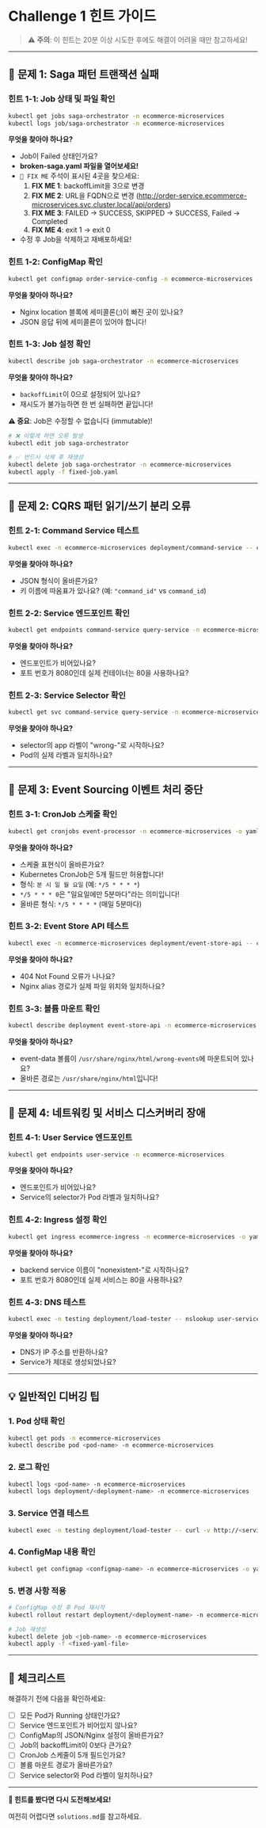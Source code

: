# Challenge 1 힌트 가이드

> ⚠️ **주의**: 이 힌트는 20분 이상 시도한 후에도 해결이 어려울 때만 참고하세요!

---

## 🚨 문제 1: Saga 패턴 트랜잭션 실패

### 힌트 1-1: Job 상태 및 파일 확인
```bash
kubectl get jobs saga-orchestrator -n ecommerce-microservices
kubectl logs job/saga-orchestrator -n ecommerce-microservices
```

**무엇을 찾아야 하나요?**
- Job이 Failed 상태인가요?
- **broken-saga.yaml 파일을 열어보세요!**
- `🔧 FIX ME` 주석이 표시된 4곳을 찾으세요:
  1. **FIX ME 1**: backoffLimit을 3으로 변경
  2. **FIX ME 2**: URL을 FQDN으로 변경 (http://order-service.ecommerce-microservices.svc.cluster.local/api/orders)
  3. **FIX ME 3**: FAILED → SUCCESS, SKIPPED → SUCCESS, Failed → Completed
  4. **FIX ME 4**: exit 1 → exit 0
- 수정 후 Job을 삭제하고 재배포하세요!

### 힌트 1-2: ConfigMap 확인
```bash
kubectl get configmap order-service-config -n ecommerce-microservices -o yaml
```

**무엇을 찾아야 하나요?**
- Nginx location 블록에 세미콜론(;)이 빠진 곳이 있나요?
- JSON 응답 뒤에 세미콜론이 있어야 합니다!

### 힌트 1-3: Job 설정 확인
```bash
kubectl describe job saga-orchestrator -n ecommerce-microservices
```

**무엇을 찾아야 하나요?**
- `backoffLimit`이 0으로 설정되어 있나요?
- 재시도가 불가능하면 한 번 실패하면 끝입니다!

**⚠️ 중요**: Job은 수정할 수 없습니다 (immutable)!
```bash
# ❌ 이렇게 하면 오류 발생
kubectl edit job saga-orchestrator

# ✅ 반드시 삭제 후 재생성
kubectl delete job saga-orchestrator -n ecommerce-microservices
kubectl apply -f fixed-job.yaml
```

---

## 🚨 문제 2: CQRS 패턴 읽기/쓰기 분리 오류

### 힌트 2-1: Command Service 테스트
```bash
kubectl exec -n ecommerce-microservices deployment/command-service -- curl -s localhost/api/commands/create-user
```

**무엇을 찾아야 하나요?**
- JSON 형식이 올바른가요?
- 키 이름에 따옴표가 있나요? (예: `"command_id"` vs `command_id`)

### 힌트 2-2: Service 엔드포인트 확인
```bash
kubectl get endpoints command-service query-service -n ecommerce-microservices
```

**무엇을 찾아야 하나요?**
- 엔드포인트가 비어있나요?
- 포트 번호가 8080인데 실제 컨테이너는 80을 사용하나요?

### 힌트 2-3: Service Selector 확인
```bash
kubectl get svc command-service query-service -n ecommerce-microservices -o yaml | grep -A3 selector
```

**무엇을 찾아야 하나요?**
- selector의 app 라벨이 "wrong-"로 시작하나요?
- Pod의 실제 라벨과 일치하나요?

---

## 🚨 문제 3: Event Sourcing 이벤트 처리 중단

### 힌트 3-1: CronJob 스케줄 확인
```bash
kubectl get cronjobs event-processor -n ecommerce-microservices -o yaml | grep schedule
```

**무엇을 찾아야 하나요?**
- 스케줄 표현식이 올바른가요?
- Kubernetes CronJob은 5개 필드만 허용합니다!
- 형식: `분 시 일 월 요일` (예: `*/5 * * * *`)
- `*/5 * * * 0`은 "일요일에만 5분마다"라는 의미입니다!
- 올바른 형식: `*/5 * * * *` (매일 5분마다)

### 힌트 3-2: Event Store API 테스트
```bash
kubectl exec -n ecommerce-microservices deployment/event-store-api -- curl -s localhost/api/events
```

**무엇을 찾아야 하나요?**
- 404 Not Found 오류가 나나요?
- Nginx alias 경로가 실제 파일 위치와 일치하나요?

### 힌트 3-3: 볼륨 마운트 확인
```bash
kubectl describe deployment event-store-api -n ecommerce-microservices | grep -A5 "Mounts:"
```

**무엇을 찾아야 하나요?**
- event-data 볼륨이 `/usr/share/nginx/html/wrong-events`에 마운트되어 있나요?
- 올바른 경로는 `/usr/share/nginx/html`입니다!

---

## 🚨 문제 4: 네트워킹 및 서비스 디스커버리 장애

### 힌트 4-1: User Service 엔드포인트
```bash
kubectl get endpoints user-service -n ecommerce-microservices
```

**무엇을 찾아야 하나요?**
- 엔드포인트가 비어있나요?
- Service의 selector가 Pod 라벨과 일치하나요?

### 힌트 4-2: Ingress 설정 확인
```bash
kubectl get ingress ecommerce-ingress -n ecommerce-microservices -o yaml
```

**무엇을 찾아야 하나요?**
- backend service 이름이 "nonexistent-"로 시작하나요?
- 포트 번호가 8080인데 실제 서비스는 80을 사용하나요?

### 힌트 4-3: DNS 테스트
```bash
kubectl exec -n testing deployment/load-tester -- nslookup user-service.ecommerce-microservices.svc.cluster.local
```

**무엇을 찾아야 하나요?**
- DNS가 IP 주소를 반환하나요?
- Service가 제대로 생성되었나요?

---

## 💡 일반적인 디버깅 팁

### 1. Pod 상태 확인
```bash
kubectl get pods -n ecommerce-microservices
kubectl describe pod <pod-name> -n ecommerce-microservices
```

### 2. 로그 확인
```bash
kubectl logs <pod-name> -n ecommerce-microservices
kubectl logs deployment/<deployment-name> -n ecommerce-microservices
```

### 3. Service 연결 테스트
```bash
kubectl exec -n testing deployment/load-tester -- curl -v http://<service-name>.ecommerce-microservices.svc.cluster.local
```

### 4. ConfigMap 내용 확인
```bash
kubectl get configmap <configmap-name> -n ecommerce-microservices -o yaml
```

### 5. 변경 사항 적용
```bash
# ConfigMap 수정 후 Pod 재시작
kubectl rollout restart deployment/<deployment-name> -n ecommerce-microservices

# Job 재생성
kubectl delete job <job-name> -n ecommerce-microservices
kubectl apply -f <fixed-yaml-file>
```

---

## 🎯 체크리스트

해결하기 전에 다음을 확인하세요:

- [ ] 모든 Pod가 Running 상태인가요?
- [ ] Service 엔드포인트가 비어있지 않나요?
- [ ] ConfigMap의 JSON/Nginx 설정이 올바른가요?
- [ ] Job의 backoffLimit이 0보다 큰가요?
- [ ] CronJob 스케줄이 5개 필드인가요?
- [ ] 볼륨 마운트 경로가 올바른가요?
- [ ] Service selector와 Pod 라벨이 일치하나요?

---

**💪 힌트를 봤다면 다시 도전해보세요!**

여전히 어렵다면 `solutions.md`를 참고하세요.
